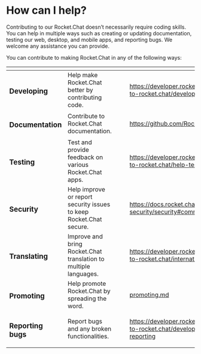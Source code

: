 # How can I help?

Contributing to our Rocket.Chat doesn’t necessarily require coding skills. You can help in multiple ways such as creating or updating documentation, testing our web, desktop, and mobile apps, and reporting bugs. We welcome any assistance you can provide.

You can contribute to making Rocket.Chat in any of the following ways:

<table data-view="cards"><thead><tr><th></th><th></th><th></th><th data-type="select"></th><th data-hidden data-card-target data-type="content-ref"></th></tr></thead><tbody><tr><td><h3>Developing</h3></td><td>Help make Rocket.Chat better by contributing code.</td><td></td><td></td><td><a href="https://developer.rocket.chat/rocket.chat/contribute-to-rocket.chat/development-workflow">https://developer.rocket.chat/rocket.chat/contribute-to-rocket.chat/development-workflow</a></td></tr><tr><td><h3>Documentation</h3></td><td>Contribute to Rocket.Chat documentation.</td><td></td><td></td><td><a href="https://github.com/RocketChat/docs">https://github.com/RocketChat/docs</a></td></tr><tr><td><h3>Testing</h3></td><td>Test and provide feedback on various Rocket.Chat apps.</td><td></td><td></td><td><a href="https://developer.rocket.chat/rocket.chat/contribute-to-rocket.chat/help-test-rocket.chat">https://developer.rocket.chat/rocket.chat/contribute-to-rocket.chat/help-test-rocket.chat</a></td></tr><tr><td><h3>Security</h3></td><td>Help improve or report  security issues to keep Rocket.Chat secure.</td><td></td><td></td><td><a href="https://docs.rocket.chat/rocket.chat-privacy-and-security/security#community">https://docs.rocket.chat/rocket.chat-privacy-and-security/security#community</a></td></tr><tr><td><h3>Translating</h3></td><td>Improve and bring Rocket.Chat translation to multiple languages.</td><td></td><td></td><td><a href="https://developer.rocket.chat/rocket.chat/contribute-to-rocket.chat/internationalization">https://developer.rocket.chat/rocket.chat/contribute-to-rocket.chat/internationalization</a></td></tr><tr><td><h3>Promoting</h3></td><td>Help promote Rocket.Chat by spreading the word.</td><td></td><td></td><td><a href="promoting.md">promoting.md</a></td></tr><tr><td><h3>Reporting bugs</h3></td><td>Report bugs and any broken functionalities.</td><td></td><td></td><td><a href="https://developer.rocket.chat/rocket.chat/contribute-to-rocket.chat/development-workflow#error-reporting">https://developer.rocket.chat/rocket.chat/contribute-to-rocket.chat/development-workflow#error-reporting</a></td></tr></tbody></table>
